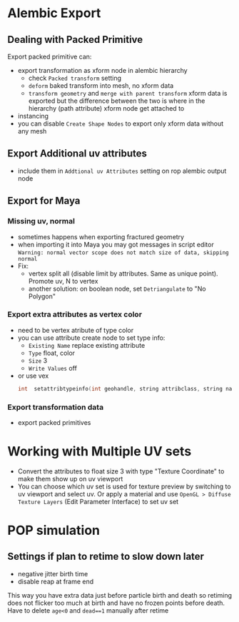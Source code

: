 # Alembic Export

## Dealing with Packed Primitive

Export packed primitive can: 
- export transformation as xform node in alembic hierarchy
  - check `Packed transform` setting
  - `deform` baked transform into mesh, no xform data
  - `transform geometry` and `merge with parent transform` xform data is exported but the difference between the two is where in the hierarchy (path attribute) xform node get attached to
- instancing
- you can disable `Create Shape Nodes` to export only xform data without any mesh

## Export Additional uv attributes

- include them in `Addtional uv Attributes` setting on rop alembic output node

## Export for Maya

### Missing uv, normal

- sometimes happens when exporting fractured geometry
- when importing it into Maya you may got messages in script editor `Warning: normal vector scope does not match size of data, skipping normal`
- Fix:
  - vertex split all (disable limit by attributes. Same as unique point). Promote uv, N to vertex
  - another solution: on boolean node, set `Detriangulate` to "No Polygon"

### Export extra attributes as vertex color

- need to be vertex atribute of type color
- you can use attribute create node to set type info:
  - `Existing Name` replace existing attribute
  - `Type` float, color
  - `Size` 3
  - `Write Values` off
- or use vex
  ```c
  int  setattribtypeinfo(int geohandle, string attribclass, string name, string typeinfo)
  ```

### Export transformation data

- export packed primitives

# Working with Multiple UV sets

- Convert the attributes to float size 3 with type "Texture Coordinate" to make them show up on uv viewport
- You can choose which uv set is used for texture preview by switching to uv viewport and select uv. Or apply a material and use `OpenGL > Diffuse Texture Layers` (Edit Parameter Interface) to set uv set


# POP simulation

## Settings if plan to retime to slow down later

- negative jitter birth time
- disable reap at frame end

This way you have extra data just before particle birth and death so retiming does not flicker too much at birth and have no frozen points before death. 
Have to delete `age<0` and `dead==1` manually after retime
